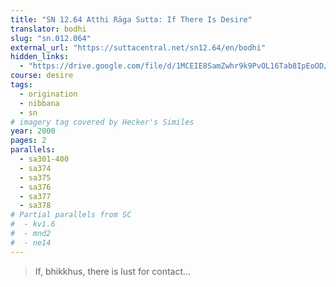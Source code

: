 ```yaml
---
title: "SN 12.64 Atthi Rāga Sutta: If There Is Desire"
translator: bodhi
slug: "sn.012.064"
external_url: "https://suttacentral.net/sn12.64/en/bodhi"
hidden_links:
  - "https://drive.google.com/file/d/1MCEIE8SamZwhr9k9PvOL16Tab8IpEoOD/view?usp=drivesdk"
course: desire
tags:
  - origination
  - nibbana
  - sn
# imagery tag covered by Hecker's Similes
year: 2000
pages: 2
parallels:
  - sa301-400
  - sa374
  - sa375
  - sa376
  - sa377
  - sa378
# Partial parallels from SC
#  - kv1.6
#  - mnd2
#  - ne14
---
```


> If, bhikkhus, there is lust for contact...
